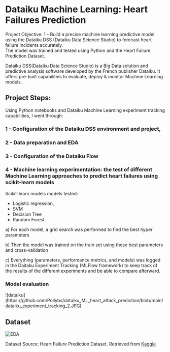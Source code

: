 <h1>Dataiku Machine Learning: Heart Failures Prediction</h1>

Project Objective: 1 - Build a precise machine learning predictive model using the Dataiku DSS (Dataiku Data Science Studio) to forecast heart failure incidents accurately.  
The model was trained and tested using Python and the Heart Failure Prediction Dataset.

Dataiku DSS(Dataiku Data Science Studio) is a Big Data solution and predictive analysis software developed by the French publisher Dataiku. It offers pre-built capabilities to evaluate, deploy & monitor Machine Learning models.

<h2>Project Steps: </h2>

Using Python notebooks and Dataiku Machine Learning experiment tracking capabilities, I went through:

<h3>1 - Configuration of the Dataiku DSS environment and project,</h3>

<h3>2 - Data preparation and EDA</h3>
  
<h3>3 - Configuration of the Dataiku Flow</h3>
  
<h3>4 - Machine learning experimentation: the test of different Machine Learning approaches to predict heart failures using scikit-learn models</h3>

Scikit-learn models models tested: 
  - Logistic regression,
  - SVM
  - Decision Tree
  - Random Forest
  
a) For each model, a grid search was performed to find the best hyper parameters

b) Then the model was trained on the train set using these best parameters and cross-validation

c) Everything (parameters, performance metrics, and models) was logged in the Daitaku Experiment Tracking (MLFlow framework) to keep track of the results of the different experiments and be able to compare afterward. 

<h3>Model evaluation</h3>
![dataiku](https://github.com/Pollybs/dataiku_ML_heart_attack_prediction/blob/main/dataiku_experiment_tracking_2.JPG)


<h2>Dataset </h2>

![EDA](https://github.com/Pollybs/dataiku_ML_heart_attack_prediction/blob/main/EDA-Heart-Failure-Prediction-Dataset.png)

Dataset Source: Heart Failure Prediction Dataset. Retrieved from <a href="https://www.kaggle.com/datasets/fedesoriano/heart-failure-prediction"> Kaggle</a>
